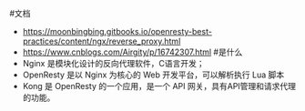#文档
* https://moonbingbing.gitbooks.io/openresty-best-practices/content/ngx/reverse_proxy.html
* https://www.cnblogs.com/Airgity/p/16742307.html
#是什么
* Nginx 是模块化设计的反向代理软件，C语言开发；
* OpenResty 是以 Nginx 为核心的 Web 开发平台，可以解析执行 Lua 脚本
* Kong 是 OpenResty 的一个应用，是一个 API 网关，具有API管理和请求代理的功能。